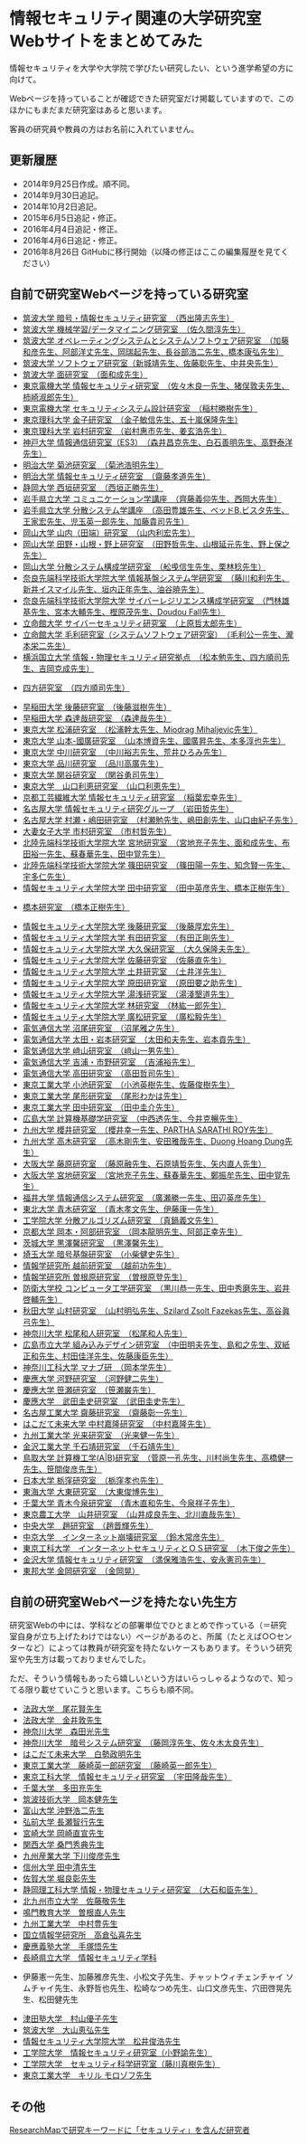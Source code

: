 # 情報セキュリティ関連の大学研究室Webサイトをまとめてみた
情報セキュリティを大学や大学院で学びたい研究したい、という進学希望の方に向けて。

Webページを持っていることが確認できた研究室だけ掲載していますので、このほかにもまだまだ研究室はあると思います。

客員の研究員や教員の方はお名前に入れていません。

## 更新履歴
* 2014年9月25日作成。順不同。
* 2014年9月30日追記。
* 2014年10月2日追記。
* 2015年6月5日追記・修正。
* 2016年4月4日追記・修正。
* 2016年4月6日追記・修正。
* 2016年8月26日 GitHubに移行開始（以降の修正はここの編集履歴を見てください）

## 自前で研究室Webページを持っている研究室


* [筑波大学 暗号・情報セキュリティ研究室　（西出隆志先生）](http://www.cipher.risk.tsukuba.ac.jp/)
* [筑波大学 機械学習/データマイニング研究室　（佐久間淳先生）](http://www.mdl.cs.tsukuba.ac.jp/index_j.html)
* [筑波大学 オペレーティングシステムとシステムソフトウェア研究室　（加藤和彦先生、阿部洋丈先生、岡瑞起先生、長谷部浩二先生、橋本康弘先生）](http://www.osss.cs.tsukuba.ac.jp/)
* [筑波大学 ソフトウェア研究室（新城靖先生、佐藤聡先生、中井央先生）](http://www.softlab.cs.tsukuba.ac.jp/) 
* [筑波大学 面研究室　（面和成先生）](http://www.risk.tsukuba.ac.jp/omote-lab/)
* [東京電機大学 情報セキュリティ研究室　（佐々木良一先生、猪俣敦夫先生、柿崎淑郎先生）](http://www.isl.im.dendai.ac.jp/)
* [東京電機大学 セキュリティシステム設計研究室　（稲村勝樹先生）](http://www.rd.dendai.ac.jp/~minamura/)
* [東京理科大学 金子研究室　（金子敏信先生、五十嵐保隆先生）](http://www.rs.noda.sut.ac.jp/~kanekolb/hp/mysite2/index.htm)　
* [東京理科大学 岩村研究室　（岩村惠市先生、姜玄浩先生）](http://www.sec.ee.kagu.tus.ac.jp/iwamura-lab/)
* [神戸大学 情報通信研究室（ES3）　（森井昌克先生、白石善明先生、高野泰洋先生）](http://www.research.kobe-u.ac.jp/eng-es3/)
* [明治大学 菊池研究室　（菊池浩明先生）](http://www.isc.meiji.ac.jp/~kikn/)
* [明治大学 情報セキュリティ研究室　（齋藤孝道先生）](https://www.saitolab.org/)
* [静岡大学 西垣研究室　（西垣正勝先生）](http://minamigaki.cs.inf.shizuoka.ac.jp/)
* [岩手県立大学 コミュニケーション学講座　（齊藤義仰先生、西岡大先生）](http://www.comm.soft.iwate-pu.ac.jp/)
* [岩手県立大学 分散システム学講座　（高田豊雄先生、ベッドB.ビスタ先生、王家宏先生、児玉英一郎先生、加藤貴司先生）](http://www.soft.iwate-pu.ac.jp/old/course/ds.html)
* [岡山大学 山内（田端）研究室　（山内利宏先生）](http://www.swlab.cs.okayama-u.ac.jp/lab/yamauchi/index-j.html)
* [岡山大学 田野・山根・野上研究室　（田野哲先生、山根延元先生、野上保之先生）](http://www.ec.okayama-u.ac.jp/~sws/)
* [岡山大学 分散システム構成学研究室　（舩曵信生先生、栗林稔先生）](http://www.ec.okayama-u.ac.jp/~dist/)
* [奈良先端科学技術大学院大学 情報基盤システム学研究室　（藤川和利先生、新井イスマイル先生、垣内正年先生、油谷暁先生）](http://inet-lab.naist.jp/about-inet-lab/)
* [奈良先端科学技術大学院大学 サイバーレジリエンス構成学研究室　（門林雄基先生、宮本大輔先生、樫原茂先生、Doudou Fall先生）](http://iplab.naist.jp/)
* [立命館大学 サイバーセキュリティ研究室　（上原哲太郎先生）](http://www.cysec.cs.ritsumei.ac.jp/)
* [立命館大学 毛利研究室（システムソフトウェア研究室）　（毛利公一先生、瀧本栄二先生）](http://www.asl.cs.ritsumei.ac.jp/)
* [横浜国立大学 情報・物理セキュリティ研究拠点　（松本勉先生、四方順司先生、吉岡克成先生）](http://ipsr.ynu.ac.jp/)
 - [四方研究室　（四方順司先生）](http://www.slab.ynu.ac.jp/)
* [早稲田大学 後藤研究室　（後藤滋樹先生）](http://www.goto.info.waseda.ac.jp/index-j.html)
* [早稲田大学 森達哉研究室　（森達哉先生）](http://nsl.cs.waseda.ac.jp/)
* [東京大学 松浦研究室　（松浦幹太先生、Miodrag Mihaljevic先生）](http://kmlab.iis.u-tokyo.ac.jp/index_j.html)
* [東京大学 山本-國廣研究室　（山本博資先生、國廣昇先生、本多淳也先生）](http://www.it.k.u-tokyo.ac.jp/)
* [東京大学 中川研究室　（中川裕志先生、荒井ひろみ先生）](http://www.r.dl.itc.u-tokyo.ac.jp/)
* [東京大学 品川研究室　（品川高廣先生）](http://www.os.ecc.u-tokyo.ac.jp/)
* [東京大学 関谷研究室　（関谷勇司先生）](https://www.sekiya-lab.info/)
* [東京大学　山口利恵研究室　（山口利恵先生）](http://www.yamagula.ic.i.u-tokyo.ac.jp/)
* [京都工芸繊維大学 情報セキュリティ研究室　（稲葉宏幸先生）](http://www.sec.is.kit.ac.jp/)
* [名古屋大学 情報セキュリティ研究グループ　（岩田哲先生）](http://www.nuee.nagoya-u.ac.jp/labs/tiwata/top-j.html)
* [名古屋大学 村瀬・嶋田研究室　（村瀬勉先生、嶋田創先生、山口由紀子先生）](http://www.net.itc.nagoya-u.ac.jp/lab/)
* [大妻女子大学 市村研究室　（市村哲先生）](http://www.sis.otsuma.ac.jp/i-lab/)
* [北陸先端科学技術大学院大学 宮地研究室　（宮地充子先生、面和成先生、布田裕一先生、蘇春華先生、田中覚先生）](http://grampus.jaist.ac.jp/miyaji-lab/index-jp.html)
* [北陸先端科学技術大学院大学 篠田研究室　（篠田陽一先生、知念賢一先生、宇多仁先生）](http://shinoda-www.jaist.ac.jp/)
* [情報セキュリティ大学院大学 田中研究室　（田中英彦先生、橋本正樹先生）](http://lab.iisec.ac.jp/~tanaka_lab/)
 - [橋本研究室　（橋本正樹先生）](http://lab.iisec.ac.jp/~hashimoto_lab/)
* [情報セキュリティ大学院大学 後藤研究室　（後藤厚宏先生）](http://lab.iisec.ac.jp/~goto_lab/)
* [情報セキュリティ大学院大学 有田研究室　（有田正剛先生）](http://lab.iisec.ac.jp/~arita_lab/)
* [情報セキュリティ大学院大学 大久保研究室　（大久保隆夫先生）](http://lab.iisec.ac.jp/~okubo_lab/)
* [情報セキュリティ大学院大学 佐藤研究室　（佐藤直先生）](http://lab.iisec.ac.jp/~sato/index.html)
* [情報セキュリティ大学院大学 土井研究室　（土井洋先生）](http://lab.iisec.ac.jp/~doi_lab/)
* [情報セキュリティ大学院大学 原田研究室　（原田要之助先生）](http://lab.iisec.ac.jp/~harada_lab/)
* [情報セキュリティ大学院大学 湯浅研究室　（湯淺墾道先生）](http://lab.iisec.ac.jp/~yuasa/lab.html)
* [情報セキュリティ大学院大学 林研究室　（林紘一郎先生）](http://lab.iisec.ac.jp/~hayashi_lab/)
* [情報セキュリティ大学院大学 廣松研究室　（廣松毅先生）](http://lab.iisec.ac.jp/~hiromatsu_lab/)
* [電気通信大学 沼尾研究室　（沼尾雅之先生）](http://www.nm.cs.uec.ac.jp/)
* [電気通信大学 太田・岩本研究室　（太田和夫先生、岩本貢先生）](http://ohta-lab.jp/)
* [電気通信大学 﨑山研究室　（﨑山一男先生）](http://sakiyama-lab.jp/)
* [電気通信大学 吉浦・市野研究室　（吉浦裕先生）](http://www.yoshiura.hc.uec.ac.jp/cgi-bin/wiki/wiki.cgi?page=FrontPage)
* [電気通信大学 高田研究室　（高田哲司先生）](http://www.az.inf.uec.ac.jp/)
* [東京工業大学 小池研究室　（小池英樹先生、佐藤俊樹先生）](https://sites.google.com/site/koikelabo/)
* [東京工業大学 尾形研究室　（尾形わかは先生）](http://www.crypt.ss.titech.ac.jp/index.html)
* [東京工業大学 田中研究室　（田中圭介先生）](http://www.is.titech.ac.jp/~keisuke/lab/index-j.html)
* [広島大学 計算機基礎学研究室　（中西透先生、今井克暢先生）](http://www.iec.hiroshima-u.ac.jp/)
* [九州大学 櫻井研究室　（櫻井幸一先生、PARTHA SARATHI ROY先生）](http://itslab.csce.kyushu-u.ac.jp/index-j.html)
* [九州大学 高木研究室　（高木剛先生、安田雅哉先生、Duong Hoang Dung先生）](http://imi.kyushu-u.ac.jp/~takagi/)
* [大阪大学 藤原研究室　（藤原融先生、石原靖哲先生、矢内直人先生）](http://www-infosec.ist.osaka-u.ac.jp/)
* [大阪大学 宮地研究室　（宮地充子先生、蘇春華先生、鄭振牟先生、田中覚先生）](https://cy2sec.comm.eng.osaka-u.ac.jp/miyaji-lab/index-jp.html)
* [福井大学 情報通信システム研究室　（廣瀬勝一先生、田辺英彦先生）](http://fuee.u-fukui.ac.jp/~ics/)
* [東北大学 青木研究室　（青木孝文先生、伊藤康一先生）](http://www.aoki.ecei.tohoku.ac.jp/index-j.html)
* [工学院大学 分散アルゴリズム研究室　（真鍋義文先生）](http://www.ns.kogakuin.ac.jp/~wwa1056/)
* [京都大学 岡本・阿部研究室　（岡本龍明先生、阿部正幸先生）](http://www.ai.soc.i.kyoto-u.ac.jp/renkei/security/public_html/)
* [茨城大学 黒澤馨研究室　（黒澤馨先生）](http://kurosawa.cis.ibaraki.ac.jp/KuroIwa.html)
* [埼玉大学 暗号基盤研究室　（小柴健史先生）](http://www.tcs.ics.saitama-u.ac.jp/)
* [情報学研究所 越前研究室　（越前功先生）](http://research.nii.ac.jp/~iechizen/official/index.html)
* [情報学研究所 曽根原研究室　（曽根原登先生）](http://research.nii.ac.jp/sonehara-lab/index.html)
* [防衛大学校 コンピュータ工学研究室　（黒川恭一先生、田中秀磨先生、岩井啓輔先生）](http://www.nda.ac.jp/~kqcsec/)
* [秋田大学 山村研究室　（山村明弘先生、Szilard Zsolt Fazekas先生、高谷眞弓先生）](http://crypto.ie.akita-u.ac.jp/)
* [神奈川大学 松尾和人研究室　（松尾和人先生）](http://www0.info.kanagawa-u.ac.jp/~matsuo/)
* [広島市立大学 組み込みデザイン研究室　（中田明夫先生、島和之先生、双紙正和先生、村田佳洋先生、佐藤康臣先生）](http://www.sos.info.hiroshima-cu.ac.jp/)
* [神奈川工科大学 マナブ研　（岡本学先生）](http://nmana.kanagawa-it.ac.jp/)
* [慶應大学 河野研究室　（河野健二先生）](http://www.sslab.ics.keio.ac.jp/)
* [慶應大学 笹瀬研究室　（笹瀬巌先生）](http://www.sasase.ics.keio.ac.jp/)
* [慶應大学　武田圭史研究室　（武田圭史先生）](http://lab.keioac.jp)
* [名古屋工業大学 齋藤研究室　（齋藤彰一先生）](https://www.ssn.nitech.ac.jp/)
* [はこだて未来大学 中村嘉隆研究室　（中村嘉隆先生）](https://www.facebook.com/FunTakahashiNakamuraLab/)
* [九州工業大学 光来研究室　（光来健一先生）](http://www.ksl.ci.kyutech.ac.jp/index-j.html)
* [金沢工業大学 千石靖研究室　（千石靖先生）](http://www2.kanazawa-it.ac.jp/senlab/)
* [鳥取大学 計算機工学(A|B)研究室　（菅原一孔先生、川村尚生先生、高橋健一先生、笹間俊彦先生）](http://www.keisana.ike.tottori-u.ac.jp/)
* [日本大学 栃窪研究室　（栃窪孝也先生）](http://tochikubo-lab.jp/index.html)
* [東海大学 大東研究室　（大東俊博先生）](http://www.ocsl.jt.u-tokai.ac.jp/)
* [千葉大学 青木今泉研究室　（青木直和先生、今泉祥子先生）](http://foto.tp.chiba-u.jp/)
* [東京農工大学　山井研究室　（山井成良先生、北川直哉先生）](http://www.net.cs.tuat.ac.jp/)
* [中央大学　趙研究室　（趙晋輝先生）](http://www.ise.chuo-u.ac.jp/ise-labs/jchao-lab/)
* [中京大学　インターネット崩壊研究室　（鈴木常彦先生）](http://www.suzuki.sist.chukyo-u.ac.jp/)
* [東京工科大学　インターネットセキュリティとＯＳ研究室　（木下俊之先生）](http://www2.teu.ac.jp/miki/index.html/index.html)
* [金沢大学 情報セキュリティ研究室　（満保雅浩先生、安永憲司先生）](http://iseclab.ec.t.kanazawa-u.ac.jp/ja/index.html)
* [東邦大学 金岡研究室　（金岡晃）](https://www.klab.is.sci.toho-u.ac.jp/)

## 自前の研究室Webページを持たない先生方
研究室Webの中には、学科などの部署単位でひとまとめで作っている（＝研究室自身が立ち上げたわけではない）ページがあるのと、所属（たとえば○○センターなど）によっては教員が研究室を持たないケースもあります。そういう研究室や先生方は載っておりませんでした。

ただ、そういう情報もあったら嬉しいという方はいらっしゃるようなので、知ってる限り載せていこうと思います。こちらも順不同。

* [法政大学　尾花賢先生](https://cis.k.hosei.ac.jp/info/faculty/computer/obana.html)
* [法政大学　金井敦先生](http://ai.k.hosei.ac.jp/staff/kanai)
* [神奈川大学　森田光先生](http://professor.kanagawa-u.ac.jp/eng/systems/prof06.html)
* [神奈川大学　暗号システム研究室　（藤岡淳先生、佐々木太良先生）](http://www.is.kanagawa-u.ac.jp/lab/cryptography.html)
* [はこだて未来大学　白勢政明先生](http://www.fun.ac.jp/research/faculty_members/masaakishirase/)
* [東京工業大学　藤崎英一郎研究室　（藤崎英一郎先生）](http://www.ip.titech.ac.jp/staff2014/fujisaki.pdf)
* [東京工科大学　情報セキュリティ研究室　（宇田隆哉先生）](http://www.teu.ac.jp/info/lab/project/com/dep.html?id=121)
* [千葉大学　多田充先生](http://researchmap.jp/m.tada)
* [筑波技術大学　岡本健先生](http://www.tsukuba-tech.ac.jp/department/hs/hs_staffs.html#OKAMOTO_TAKESHI)
* [富山大学 沖野浩二先生](http://evaweb.u-toyama.ac.jp/html/74_ja.html)
* [弘前大学 長瀬智行先生](http://hue2.jm.hirosaki-u.ac.jp/html/592_ja.html)
* [宮崎大学 岡崎直宣先生](https://srhumdb.miyazaki-u.ac.jp/webopen/search?method=view&id=61)
* [関西大学 桑門秀典先生](http://www.kansai-u.ac.jp/Fc_inf/fm/staff/kuwakado.html)
* [九州産業大学 下川俊彦先生](http://www.is.kyusan-u.ac.jp/~toshi/index-j.html)
* [信州大学 田中清先生](http://soar-rd.shinshu-u.ac.jp/profile/ja.WUnUbpkh.html)
* [佐賀大学 堀良彰先生](http://evalwww.cc.saga-u.ac.jp/search/IST?ISTActId=FINDJPDetail&userId=100000317)
* [静岡理工科大学 情報・物理セキュリティ研究室　（大石和臣先生）](http://www.sist.ac.jp/thlab/oishi.html)
* [北九州市立大学　佐藤敬先生](http://www.kitakyu-u.ac.jp/env/subject/d-media/Takashi_Satoh/)
* [鳴門教育大学　曽根直人先生](http://www.naruto-u.ac.jp/edb/researcher/2010121603552/)
* [九州工業大学　中村豊先生](http://www.isc.kyutech.ac.jp/TandR/yutaka-n/j-yutaka-nakamura.html)
* [国立情報学研究所　高倉弘喜先生](http://www.takakura.com/hiroki/)
* [慶應義塾大学　手塚悟先生](http://vu.sfc.keio.ac.jp/faculty_profile/cgi/f_profile.cgi?id=9afdaf3c9bfdbb1a)
* [長崎県立大学　情報セキュリティ学科](http://sun.ac.jp/siebold/sec/)
 - 伊藤憲一先生、加藤雅彦先生、小松文子先生、チャットウィチェンチャイ ソムチャイ先生、永野哲也先生、松崎なつめ先生、山口文彦先生、穴田啓晃先生、松田健先生
* [津田塾大学　村山優子先生](http://www.tsuda.ac.jp/faculty/dept-cs/teacher.html)
* [筑波大学　大山恵弘先生](http://www.cs.tsukuba.ac.jp/~oyama/index-j.html)
* [情報セキュリティ大学院大学　松井俊浩先生](http://www.iisec.ac.jp/education/professors/matsui.html) 
* [工学院大学　情報セキュリティ研究室（小野諭先生）](http://www.kogakuin.ac.jp/faculty/department/informatics/1j2/cslabo/4102.html)
* [工学院大学　セキュリティ科学研究室（藤川真樹先生）](http://www.kogakuin.ac.jp/faculty/department/informatics/1j2/cslabo/4115.html)
* [東京工業大学　キリル モロゾフ先生](http://www.is.c.titech.ac.jp/~morozov/)

## その他
[ResearchMapで研究キーワードに「セキュリティ」を含んだ研究者](http://researchmap.jp/search/?keyword=%E3%82%BB%E3%82%AD%E3%83%A5%E3%83%AA%E3%83%86%E3%82%A3&op=search)
